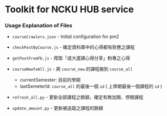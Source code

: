 # Toolkit for NCKU HUB service

### Usage Explanation of Files

* `courseCrawlers.json` - Initial configuration for pm2

* `checkPostByCourse.js` - 確定資料庫中的心得都有對應之課程
* `getPostFromFb.js` - 爬取「成大選課心得分享」粉專之心得
* `courseNewToAll.js` - 將 `course_new` 的課程搬到 `course_all`
    * currentSemester: 目前的學期
    * lastSemeterId: `course_all` 的最後一個 `id` ( 上學期最後一個課程的 `id` )
* `refresh_all.py` - 更新全部課程之餘額，確定有無加開、停開課程
* `update_amount.py` - 更新被追蹤之課程的餘額
